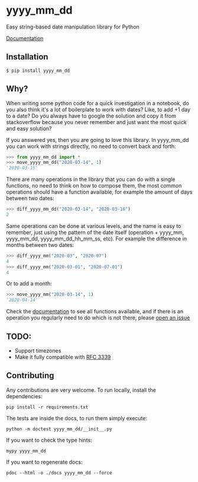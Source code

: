# yyyy_mm_dd

Easy string-based date manipulation library for Python

[Documentation](https://rogeriochaves.github.io/yyyy_mm_dd/yyyy_mm_dd/index.html)

## Installation

    $ pip install yyyy_mm_dd

## Why?

When writing some python code for a quick investigation in a notebook, do you also think it's a lot of boilerplate to work with dates? Like, to add +1 day to a date? Do you always have to google the solution and copy it from stackoverflow because you never remember and just want the most quick and easy solution?

If you answered yes, then you are going to love this library. In yyyy_mm_dd you can work with strings directly, no need to convert back and forth:

```python
>>> from yyyy_mm_dd import *
>>> move_yyyy_mm_dd("2020-03-14", 1)
'2020-03-15'
```

There are many operations in the library that you can do with a single functions, no need to think on how to compose them, the most common operations should have a function available, for example the amount of days between two dates:

```python
>>> diff_yyyy_mm_dd("2020-03-14", "2020-03-16")
2
```

Same operations can be done at various levels, and the name is easy to remember, just using the pattern of the date itself (operation + yyyy_mm, yyyy_mm_dd, yyyy_mm_dd_hh_mm_ss, etc). For example the difference in months between two dates:

```python
>>> diff_yyyy_mm("2020-03", "2020-07")
4
>>> diff_yyyy_mm("2020-03-01", "2020-07-01")
4
```

Or to add a month:

```python
>>> move_yyyy_mm("2020-03-14", 1)
'2020-04-14'
```

Check the [documentation](https://rogeriochaves.github.io/yyyy_mm_dd/yyyy_mm_dd/index.html) to see all functions available, and if there is an operation you regularly need to do which is not there, please [open an issue](https://github.com/rogeriochaves/yyyy_mm_dd/issues)

## TODO:

- Support timezones
- Make it fully compatible with [RFC 3339](https://tools.ietf.org/html/rfc3339)

## Contributing

Any contributions are very welcome. To run locally, install the dependencies:

```
pip install -r requirements.txt
```

The tests are inside the docs, to run them simply execute:

```
python -m doctest yyyy_mm_dd/__init__.py
```

If you want to check the type hints:

```
mypy yyyy_mm_dd
```

If you want to regenerate docs:

```
pdoc --html -o ./docs yyyy_mm_dd --force
```
